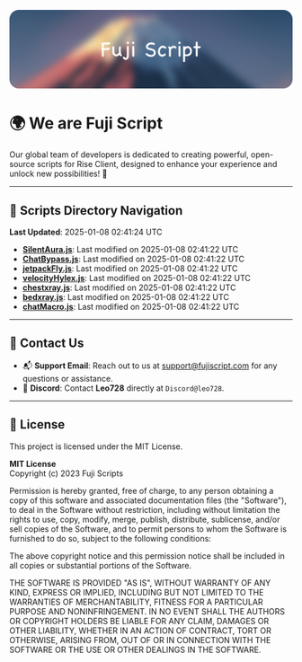 ![Banner](.github/b.webp)

# 🌍 **We are Fuji Script**

Our global team of developers is dedicated to creating powerful, open-source scripts for Rise Client, designed to enhance your experience and unlock new possibilities! 🌟

---
<!-- SCRIPTS_NAVIGATION_START -->
## 📂 **Scripts Directory Navigation**

**Last Updated**: 2025-01-08 02:41:24 UTC

- **[SilentAura.js](scripts/SilentAura.js)**: Last modified on 2025-01-08 02:41:22 UTC
- **[ChatBypass.js](scripts/ChatBypass.js)**: Last modified on 2025-01-08 02:41:22 UTC
- **[jetpackFly.js](scripts/jetpackFly.js)**: Last modified on 2025-01-08 02:41:22 UTC
- **[velocityHylex.js](scripts/velocityHylex.js)**: Last modified on 2025-01-08 02:41:22 UTC
- **[chestxray.js](scripts/chestxray.js)**: Last modified on 2025-01-08 02:41:22 UTC
- **[bedxray.js](scripts/bedxray.js)**: Last modified on 2025-01-08 02:41:22 UTC
- **[chatMacro.js](scripts/chatMacro.js)**: Last modified on 2025-01-08 02:41:22 UTC

<!-- SCRIPTS_NAVIGATION_END -->

---

## 💬 **Contact Us**  
- 📬 **Support Email**: Reach out to us at [support@fujiscript.com](mailto:support@fujiscript.com) for any questions or assistance.  
- 💬 **Discord**: Contact **Leo728** directly at `Discord@leo728`.

---

## 📜 **License**

This project is licensed under the MIT License.  

**MIT License**  
Copyright (c) 2023 Fuji Scripts  

Permission is hereby granted, free of charge, to any person obtaining a copy of this software and associated documentation files (the "Software"), to deal in the Software without restriction, including without limitation the rights to use, copy, modify, merge, publish, distribute, sublicense, and/or sell copies of the Software, and to permit persons to whom the Software is furnished to do so, subject to the following conditions:  

The above copyright notice and this permission notice shall be included in all copies or substantial portions of the Software.  

THE SOFTWARE IS PROVIDED "AS IS", WITHOUT WARRANTY OF ANY KIND, EXPRESS OR IMPLIED, INCLUDING BUT NOT LIMITED TO THE WARRANTIES OF MERCHANTABILITY, FITNESS FOR A PARTICULAR PURPOSE AND NONINFRINGEMENT. IN NO EVENT SHALL THE AUTHORS OR COPYRIGHT HOLDERS BE LIABLE FOR ANY CLAIM, DAMAGES OR OTHER LIABILITY, WHETHER IN AN ACTION OF CONTRACT, TORT OR OTHERWISE, ARISING FROM, OUT OF OR IN CONNECTION WITH THE SOFTWARE OR THE USE OR OTHER DEALINGS IN THE SOFTWARE.  
